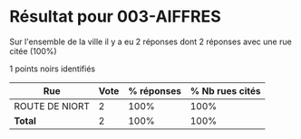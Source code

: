 # Résultat pour 003-AIFFRES

Sur l'ensemble de la ville il y a eu 2 réponses dont 2 réponses avec une rue citée (100%)

1 points noirs identifiés

| Rue | Vote | % réponses | % Nb rues cités|
|-----|------|------------|----------------|
| ROUTE DE NIORT | 2 | 100% | 100%|
| **Total** | 2 | 100% | 100%|
